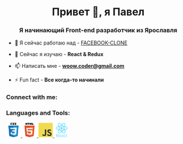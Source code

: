 <h1 align="center"> Привет 👋, я Павел </h1>
<h3 align="center">Я начинающий Front-end разработчик из Ярославля</h3>

- 🔭 Я сейчас работаю над - [FACEBOOK-CLONE](https://github.com/WoowCoder/FACEBOOK-CLONE)

- 🌱 Сейчас я изучаю - **React & Redux**

- 📫 Написать мне - **woow.coder@gmail.com**

- ⚡ Fun fact - **Все когда-то начинали**

<h3 align="left">Connect with me:</h3>
<p align="left">
</p>

<h3 align="left">Languages and Tools:</h3>
<p align="left"> <a href="https://www.w3schools.com/css/" target="_blank" rel="noreferrer"> 
<img src="https://raw.githubusercontent.com/devicons/devicon/master/icons/css3/css3-original-wordmark.svg" alt="css3" width="40" height="40"/> </a> 
<a href="https://www.w3.org/html/" target="_blank" rel="noreferrer"> 
<img src="https://raw.githubusercontent.com/devicons/devicon/master/icons/html5/html5-original-wordmark.svg" alt="html5" width="40" height="40"/> </a> 
<a href="https://developer.mozilla.org/en-US/docs/Web/JavaScript" target="_blank" rel="noreferrer"> 
<img src="https://raw.githubusercontent.com/devicons/devicon/master/icons/javascript/javascript-original.svg" alt="javascript" width="40" height="40"/> </a> 
<a href="https://reactjs.org/" target="_blank" rel="noreferrer"> 
<img src="https://raw.githubusercontent.com/devicons/devicon/master/icons/react/react-original-wordmark.svg" alt="react" width="40" height="40"/> </a> </p>
